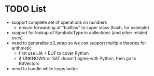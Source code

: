 TODO List
=========

- support complete set of operations on numbers
	- ensure forwarding of "builtins" to super class (hash, for example)
- support for lookup of SymbolicType in collections (and other related uses)
- need to generalize z3_wrap so we can support multiple theories for arithmetic
	- first use LIA + EUF to cover Python
	- if UNKNOWN or SAT doesn't agree with Python, then go to BitVectors
- need to handle while loops better